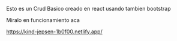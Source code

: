 Esto es un Crud Basico creado en react usando tambien bootstrap

Miralo en funcionamiento aca

https://kind-jepsen-1b0f00.netlify.app/
